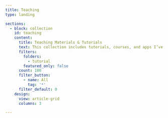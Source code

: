 ```yaml
---
title: Teaching
type: landing

sections:
  - block: collection
    id: teaching
    content:
      title: Teaching Materials & Tutorials
      text: This collection includes tutorials, courses, and apps I’ve created over the years. Some materials may be outdated, so feel free to email me if you spot an error or would like further clarification.
      filters:
        folders:
          - tutorial
        featured_only: false
      count: 100
      filter_button:
        - name: All
          tag: '*'
      filter_default: 0
    design:
      view: article-grid
      columns: 3

---
```

